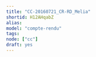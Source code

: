 ```yaml
---
title: "CC-20160721_CR-RD_Melia"
shortid: H12AHqabZ
alias:
model: "compte-rendu"
tags:
node: ["cc"]
draft: yes
---
```

